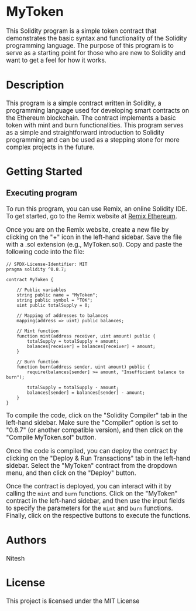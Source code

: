 # <h1 style="font-size: 2.5em;">MyToken</h1>

<p style="font-size: 1.2em;">This Solidity program is a simple token contract that demonstrates the basic syntax and functionality of the Solidity programming language. The purpose of this program is to serve as a starting point for those who are new to Solidity and want to get a feel for how it works.</p>

## <h2 style="font-size: 2em;">Description</h2>

<p style="font-size: 1.2em;">This program is a simple contract written in Solidity, a programming language used for developing smart contracts on the Ethereum blockchain. The contract implements a basic token with mint and burn functionalities. This program serves as a simple and straightforward introduction to Solidity programming and can be used as a stepping stone for more complex projects in the future.</p>

## <h2 style="font-size: 2em;">Getting Started</h2>

### <h3 style="font-size: 1.5em;">Executing program</h3>

<p style="font-size: 1.2em;">To run this program, you can use Remix, an online Solidity IDE. To get started, go to the Remix website at <a href="https://remix.ethereum.org/">Remix Ethereum</a>.</p>

<p style="font-size: 1.2em;">Once you are on the Remix website, create a new file by clicking on the "+" icon in the left-hand sidebar. Save the file with a .sol extension (e.g., MyToken.sol). Copy and paste the following code into the file:</p>

```solidity
// SPDX-License-Identifier: MIT
pragma solidity ^0.8.7;

contract MyToken {

    // Public variables
    string public name = "MyToken";
    string public symbol = "TOK";
    uint public totalSupply = 0;

    // Mapping of addresses to balances
    mapping(address => uint) public balances;

    // Mint function
    function mint(address receiver, uint amount) public {
        totalSupply = totalSupply + amount;
        balances[receiver] = balances[receiver] + amount;
    }

    // Burn function
    function burn(address sender, uint amount) public {
        require(balances[sender] >= amount, "Insufficient balance to burn");
        
        totalSupply = totalSupply - amount;
        balances[sender] = balances[sender] - amount;
    }
}
```
<p style="font-size: 1.2em;">To compile the code, click on the "Solidity Compiler" tab in the left-hand sidebar. Make sure the "Compiler" option is set to "0.8.7" (or another compatible version), and then click on the "Compile MyToken.sol" button.</p>
<p style="font-size: 1.2em;">Once the code is compiled, you can deploy the contract by clicking on the "Deploy & Run Transactions" tab in the left-hand sidebar. Select the "MyToken" contract from the dropdown menu, and then click on the "Deploy" button.</p>
<p style="font-size: 1.2em;">Once the contract is deployed, you can interact with it by calling the <code>mint</code> and <code>burn</code> functions. Click on the "MyToken" contract in the left-hand sidebar, and then use the input fields to specify the parameters for the <code>mint</code> and <code>burn</code> functions. Finally, click on the respective buttons to execute the functions.</p>
<h2 style="font-size: 2em;">Authors</h2>
<p style="font-size: 1.2em;">Nitesh </p>
<h2 style="font-size: 2em;">License</h2>
<p style="font-size: 1.2em;">This project is licensed under the MIT License</p>

